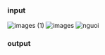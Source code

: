 ### input 
![images (1)](https://github.com/user-attachments/assets/8171990b-53f6-4596-886e-178dd3d90c92)
![images](https://github.com/user-attachments/assets/aaf105cb-1aba-4d9a-8a1a-4c466b5e8f64)
![nguoi](https://github.com/user-attachments/assets/d6779428-d90d-4af5-8006-57c85e84bf9f)

### output
